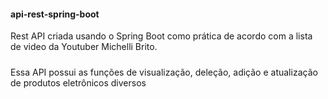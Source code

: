 #### api-rest-spring-boot

Rest API criada usando o Spring Boot como prática de acordo com a lista de video da Youtuber Michelli Brito.

#####

Essa API possui as funções de visualização, deleção, adição e atualização de produtos eletrônicos diversos
